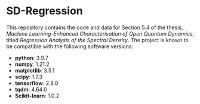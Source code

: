 # SD-Regression
 
This repository contains the code and data for Section 5.4 of the thesis, *Machine Learning-Enhanced Characterisation of Open Quantum Dynamics*, titled *Regression Analysis of the Spectral Density*. The project is known to be compatible with the following software versions:

- **python**: 3.9.7
- **numpy**: 1.21.2
- **matplotlib**: 3.5.1
- **scipy**: 1.7.3
- **tensorflow**: 2.8.0
- **tqdm**: 4.64.0
- **Scikit-learn**: 1.0.2
